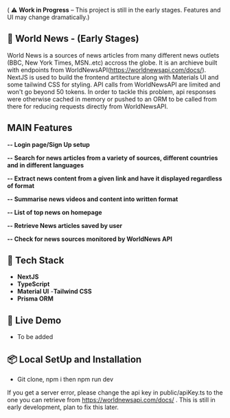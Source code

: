 ( ⚠️ **Work in Progress** – This project is still in the early stages. Features and UI may change dramatically.)

## 📰 World News - (Early Stages)

World News is a sources of news articles from many different news outlets (BBC, New York Times, MSN..etc) accross the globe. It is an archieve built with endpoints from WorldNewsAPI(https://worldnewsapi.com/docs/). NextJS is used to build the frontend artitecture along with Materials UI and some tailwind CSS for styling. API calls from WorldNewsAPI are limited and won't go beyond 50 tokens. In order to tackle this problem, api responses were otherwise cached in memory or pushed to an ORM to be called from there for reducing requests directly from WorldNewsAPI.  

## MAIN Features

**-- Login page/Sign Up setup**

**-- Search for news articles from a variety of sources, different countries and in different languages**

**-- Extract news content from a given link and have it displayed regardless of format**

**-- Summarise news videos and content into written format**

**-- List of top news on  homepage**

**-- Retrieve News articles saved by user**

**-- Check for news sources monitored by WorldNews API**

## 🚀 Tech Stack

- **NextJS**
- **TypeScript**
- **Material UI**
-**Tailwind CSS**
- **Prisma ORM**


## 🔗 Live Demo

- To be added

## 📦 Local SetUp and Installation

- Git clone, npm i then npm run dev

If you get a server error, please change the api key in public/apiKey.ts to the one you can retrieve from https://worldnewsapi.com/docs/ . This is still in early development, plan to fix this later.

